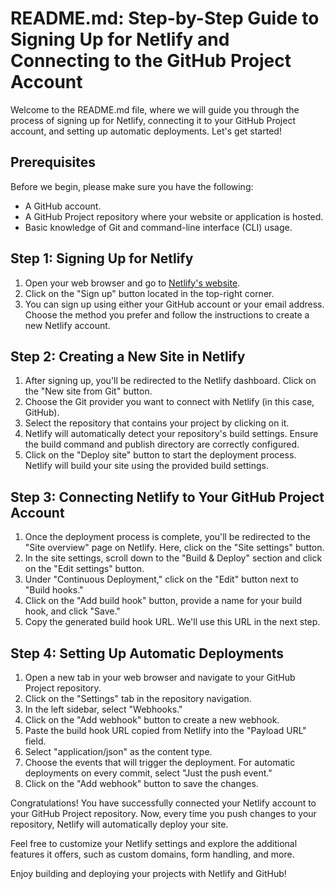 # README.md: Step-by-Step Guide to Signing Up for Netlify and Connecting to the GitHub Project Account

Welcome to the README.md file, where we will guide you through the process of signing up for Netlify, connecting it to your GitHub Project account, and setting up automatic deployments. Let's get started!

## Prerequisites

Before we begin, please make sure you have the following:

- A GitHub account.
- A GitHub Project repository where your website or application is hosted.
- Basic knowledge of Git and command-line interface (CLI) usage.

## Step 1: Signing Up for Netlify

1. Open your web browser and go to [Netlify's website](https://www.netlify.com/).
2. Click on the "Sign up" button located in the top-right corner.
3. You can sign up using either your GitHub account or your email address. Choose the method you prefer and follow the instructions to create a new Netlify account.

## Step 2: Creating a New Site in Netlify

1. After signing up, you'll be redirected to the Netlify dashboard. Click on the "New site from Git" button.
2. Choose the Git provider you want to connect with Netlify (in this case, GitHub).
3. Select the repository that contains your project by clicking on it.
4. Netlify will automatically detect your repository's build settings. Ensure the build command and publish directory are correctly configured.
5. Click on the "Deploy site" button to start the deployment process. Netlify will build your site using the provided build settings.

## Step 3: Connecting Netlify to Your GitHub Project Account

1. Once the deployment process is complete, you'll be redirected to the "Site overview" page on Netlify. Here, click on the "Site settings" button.
2. In the site settings, scroll down to the "Build & Deploy" section and click on the "Edit settings" button.
3. Under "Continuous Deployment," click on the "Edit" button next to "Build hooks."
4. Click on the "Add build hook" button, provide a name for your build hook, and click "Save."
5. Copy the generated build hook URL. We'll use this URL in the next step.

## Step 4: Setting Up Automatic Deployments

1. Open a new tab in your web browser and navigate to your GitHub Project repository.
2. Click on the "Settings" tab in the repository navigation.
3. In the left sidebar, select "Webhooks."
4. Click on the "Add webhook" button to create a new webhook.
5. Paste the build hook URL copied from Netlify into the "Payload URL" field.
6. Select "application/json" as the content type.
7. Choose the events that will trigger the deployment. For automatic deployments on every commit, select "Just the push event."
8. Click on the "Add webhook" button to save the changes.

Congratulations! You have successfully connected your Netlify account to your GitHub Project repository. Now, every time you push changes to your repository, Netlify will automatically deploy your site.

Feel free to customize your Netlify settings and explore the additional features it offers, such as custom domains, form handling, and more.

Enjoy building and deploying your projects with Netlify and GitHub!
